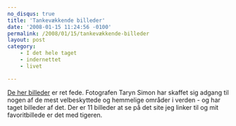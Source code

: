 ```yaml
---
no_disqus: true
title: 'Tankevækkende billeder'
date: '2008-01-15 11:24:56 -0100'
permalink: /2008/01/15/tankevækkende-billeder
layout: post
category:
    - I det hele taget
    - indernettet
    - livet

---
```

[De her billeder](http://www.wired.com/culture/art/multimedia/2008/01/gallery_simon?slide=1&slideView=2) er ret fede. Fotografen Taryn Simon har skaffet sig adgang til nogen af de mest velbeskyttede og hemmelige områder i verden - og har taget billeder af det. Der er 11 billeder at se på det site jeg linker til og mit favoritbillede er det med tigeren. 
